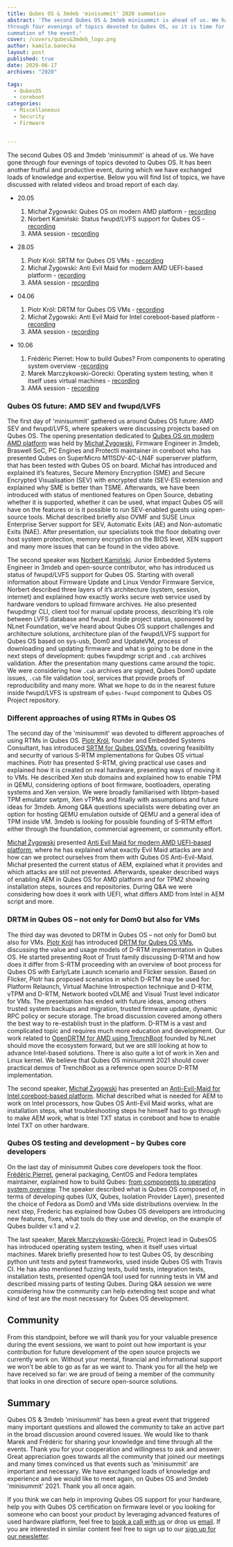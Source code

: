 ```yaml
---
title: Qubes OS & 3mdeb 'minisummit' 2020 summation
abstract: 'The second Qubes OS & 3mdeb minisummit is ahead of us. We had gone
through four evenings of topics devoted to Qubes OS, so it is time for broad
summation of the event.'
cover: /covers/qubes&3mdeb_logo.png
author: kamila.banecka
layout: post
published: true
date: 2020-06-17
archives: "2020"

tags:
  - QubesOS
  - coreboot
categories:
  - Miscellaneous
  - Security
  - Firmware


---
```


The second Qubes OS and 3mdeb 'minisummit' is ahead of us. We have gone through
four evenings of topics devoted to Qubes OS. It has been another fruitful and
productive event, during which we have exchanged loads of knowledge and
expertise. Below you will find list of topics, we have discussed with related
videos and broad report of each day.

- 20.05

  1. Michał Żygowski: Qubes OS on modern AMD platform -
  [recording](https://www.youtube.com/watch?v=Rw7rAPPyPPc&t=31s)
  2. Norbert Kamiński: Status fwupd/LVFS support for Qubes OS -
  [recording](https://www.youtube.com/watch?v=o_IdERo3aiE&t=984s)
  3. AMA session - [recording](https://www.youtube.com/watch?v=BSGUcW6QDYU&t=1509s)

- 28.05

  1. Piotr Król: SRTM for Qubes OS VMs -
  [recording](https://www.youtube.com/watch?v=Eip5Rts6S2I&t=2s)
  2. Michał Żygowski: Anti Evil Maid for modern AMD UEFI-based platform -
  [recording](https://youtu.be/rM0vRi6qABE?t=3)
  3. AMA session - [recording](https://youtu.be/rM0vRi6qABE?t=1904)

- 04.06

  1. Piotr Król: DRTM for Qubes OS VMs - [recording](https://youtu.be/pZF-jyJWTE4)
  2. Michał Żygowski: Anti Evil Maid for Intel coreboot-based platform -
  [recording](https://youtu.be/YE2FbFlszI4?t=9)
  3. AMA session - [recording](https://youtu.be/YE2FbFlszI4?t=1725)

- 10.06

  1. Frédéric Pierret: How to build Qubes? From components to operating system
  overview -[recording](https://www.youtube.com/watch?v=WYDfzg9T0MU)
  2. Marek Marczykowski-Górecki: Operating system testing, when it itself uses
  virtual machines - [recording](https://www.youtube.com/watch?v=kKGjtKa_zok)
  3. AMA session - [recording](https://youtu.be/kKGjtKa_zok?t=2057)

### Qubes OS future: AMD SEV and fwupd/LVFS

The first day of 'minisummit' gathered us around Qubes OS future: AMD SEV and
fwupd/LVFS, where speakers were discussing projects based on Qubes OS. The
opening presentation dedicated to
[Qubes OS on modern AMD platform](https://shop.3mdeb.com/wp-content/uploads/2021/06/Qubes-on-modern-AMD-platform.pdf)
was held by [Michał Żygowski](https://blog.3mdeb.com/authors/michal-zygowski/),
Firmware Engineer in 3mdeb, Braswell SoC, PC Engines and Protectli maintainer in
coreboot who has presented Qubes on SuperMicro M11SDV-4C-LN4F superserver
platform, that has been tested with Qubes OS on board. Michał has introduced and
explained it’s features, Secure Memory Encryption (SME) and Secure Encrypted
Visualisation (SEV) with encrypted state (SEV-ES) extension and explained why
SME is better than TSME. Afterwards, we have been introduced with status of
mentioned features on Open Source, debating whether it is supported, whether it
can be used, what impact Qubes OS will have on the features or is it possible to
run SEV-enabled guests using open-source tools. Michał described briefly also
OVMF and SUSE Linux Enterprise Server support for SEV, Automatic Exits (AE) and
Non-automatic Exits (NAE). After presentation, our specialists took the floor
debating over host system protection, memory encryption on the BIOS level, XEN
support and many more issues that can be found in the video above.

The second speaker was
[Norbert Kamiński](https://blog.3mdeb.com/authors/norbert-kaminski/). Junior
Embedded Systems Engineer in 3mdeb and open-source contributor, who has
introduced us status of fwupd/LVFS support for Qubes OS. Starting with overall
information about Firmware Update and Linux Vendor Firmware Service, Norbert
described three layers of it’s architecture (system, session, internet) and
explained how exactly works secure web service used by hardware vendors to
upload firmware archives. He also presented fwupdmgr CLI, client tool for manual
update process, describing it’s role between LVFS database and fwupd. Inside
project status, sponsored by NLnet Foundation, we’ve heard about Qubes OS
support challenges and architecture solutions, architecture plan of the
fwupd/LVFS support for Qubes OS based on sys-usb, Dom0 and UpdateVM, process of
downloading and updating firmware and what is going to be done in the next steps
of development: qubes fwupdmgr script and `.cab` archives validation. After the
presentation many questions came around the topic. We were considering how
`.cab` archives are signed, Qubes Dom0 update issues, `.cab` file validation
tool, services that provide proofs of reproducibility and many more. What we
hope to do in the nearest future inside fwupd/LVFS is upstream of `qubes-fwupd`
component to Qubes OS Project repository.

### Different approaches of using RTMs in Qubes OS

The second day of the 'minisummit' was devoted to different approaches of using
RTMs in Qubes OS. [Piotr Król](https://blog.3mdeb.com/authors/piotr-krol/),
founder and Embedded Systems Consultant, has introduced
[SRTM for Qubes OSVMs](https://www.slideshare.net/PiotrKrl/srtm-for-qubes-os-vms),
covering feasibility and security of various S-RTM implementations for Qubes OS
virtual machines. Piotr has presented S-RTM, giving practical use cases and
explained how it is created on real hardware, presenting ways of moving it to
VMs. He described Xen stub domains and explained how to enable TPM in QEMU,
considering options of boot firmware, bootloaders, operating systems and Xen
version. We were broadly familiarised with libtpm-based TPM emulator swtpm, Xen
vTPMs and finally with assumptions and future ideas for 3mdeb. Among Q&A
questions specialists were debating over an option for hosting QEMU emulation
outside of QEMU and a general idea of TPM inside VM. 3mdeb is looking for
possible founding of S-RTM effort either through the foundation, commercial
agreement, or community effort.

[Michał Żygowski](https://blog.3mdeb.com/authors/michal-zygowski/) presented
[Anti Evil Maid for modern AMD UEFI-based platform](https://shop.3mdeb.com/wp-content/uploads/2021/06/Anti-Evil-Maid-for-modern-AMD-UEFI-based-platform.pdf),
where he has explained what exactly Evil Maid attacks are and how can we protect
ourselves from them with Qubes OS Anti-Evil-Maid. Michał presented the current
status of AEM, explained what it provides and which attacks are still not
prevented. Afterwards, speaker described ways of enabling AEM in Qubes OS for
AMD platform and for TPM2 showing installation steps, sources and repositories.
During Q&A we were considering how does it work with UEFI, what differs AMD from
Intel in AEM script and more.

### DRTM in Qubes OS – not only for Dom0 but also for VMs

The third day was devoted to DRTM in Qubes OS – not only for Dom0 but also for
VMs. [Piotr Król](https://blog.3mdeb.com/authors/piotr-krol/) has introduced
[DRTM for Qubes OS VMs](https://www.slideshare.net/PiotrKrl/drtm-for-qubes-os-vms),
discussing the value and usage models of D-RTM implementation in Qubes OS. He
started presenting Root of Trust family discussing D-RTM and how does it differ
from S-RTM proceeding with an overview of boot process for Qubes OS with
Early/Late Launch scenario and Flicker session. Based on Flicker, Piotr has
proposed scenarios in which D-RTM may be used for: Platform Relaunch, Virtual
Machine Introspection technique and D-RTM, vTPM and D-RTM, Network booted vDLME
and Visual Trust level indicator for VMs. The presentation has ended with future
ideas, among others trusted system backups and migration, trusted firmware
update, dynamic RPC policy or secure storage. The broad discussion covered among
others the best way to re-establish trust in the platform. D-RTM is a vast and
complicated topic and requires much more education and development. Our work
related to
[OpenDRTM for AMD using TrenchBoot](https://nlnet.nl/project/OpenDRTM/) founded
by NLnet should move the ecosystem forward, but we are still looking at how to
advance Intel-based solutions. There is also quite a lot of work in Xen and
Linux kernel. We believe that Qubes OS minisummit 2021 should cover practical
demos of TrenchBoot as a reference open source D-RTM implementation.

The second speaker,
[Michał Żygowski](https://blog.3mdeb.com/authors/michal-zygowski/) has presented
an
[Anti-Evil-Maid for Intel coreboot-based platform](https://shop.3mdeb.com/wp-content/uploads/2021/06/Anti-Evil-Maid-for-modern-AMD-UEFI-based-platform.pdf).
Michał described what is needed for AEM to work on Intel processors, how Qubes
OS Anti-Evil Maid works, what are installation steps, what troubleshooting steps
he himself had to go through to make AEM work, what is Intel TXT status in
coreboot and how to enable Intel TXT on other hardware.

### Qubes OS testing and development – by Qubes core developers

On the last day of minisummit Qubes core developers took the floor.
[Frédéric Pierret](https://www.qubes-os.org/team/), general packaging, CentOS
and Fedora templates maintainer, explained how to build Qubes:
[from components to operating system overview](https://cloud.3mdeb.com/index.php/s/aDX3csekLeAy6aM).
The speaker described what is Qubes OS composed of, in terms of developing qubes
(UX, Qubes, Isolation Provider Layer), presented the choice of Fedora as Dom0
and VMs side distributions overview. In the next step, Frederic has explained
how Qubes OS developers are introducing new features, fixes, what tools do they
use and develop, on the example of Qubes builder v.1 and v.2.

The last speaker, [Marek Marczykowski-Górecki](https://www.qubes-os.org/team/),
Project lead in QubesOS has introduced operating system testing, when it itself
uses virtual machines. Marek briefly presented how to test Qubes OS, by
describing python unit tests and pytest frameworks, used inside Qubes OS with
Travis CI. He has also mentioned fuzzing tests, build tests, integration tests,
installation tests, presented openQA tool used for running tests in VM and
described missing parts of testing Qubes. During Q&A session we were considering
how the community can help extending test scope and what kind of test are the
most necessary for Qubes OS development.

## Community

From this standpoint, before we will thank you for your valuable presence during
the event sessions, we want to point out how important is your contribution for
future development of the open source projects we currently work on. Without
your mental, financial and informational support we won't be able to go as far
as we want to. Thank you for all the help we have received so far: we are proud
of being a member of the community that looks in one direction of secure
open-source solutions.

## Summary

Qubes OS & 3mdeb 'minisummit' has been a great event that triggered many
important questions and allowed the community to take an active part in the
broad discussion around covered issues. We would like to thank Marek and
Frédéric for sharing your knowledge and time through all the events. Thank you
for your cooperation and willingness to ask and answer. Great appreciation goes
towards all the community that joined our meetings and many times convinced us
that events such as 'minisummit' are important and necessary. We have exchanged
loads of knowledge and experience and we would like to meet again, on Qubes OS
and 3mdeb 'minisummit' 2021. Thank you all once again.

If you think we can help in improving Qubes OS support for your hardware, help
you with Qubes OS certification on firmware level or you looking for someone who
can boost your product by leveraging advanced features of used hardware
platform, feel free to
[book a call with us](https://calendly.com/3mdeb/consulting-remote-meeting) or
drop us [email](contact@3mdeb.com). If you are interested
in similar content feel free to sign up to our
[sign up for our newsletter](https://newsletter.3mdeb.com/subscription/PW6XnCeK6).
